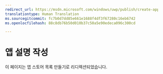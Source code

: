 ```yaml
---
redirect_url: https://msdn.microsoft.com/windows/uwp/publish/create-app-store-listings
translationtype: Human Translation
ms.sourcegitcommit: fc7b0d7dd85e661e1688f4df3f67280c16eb6742
ms.openlocfilehash: 88c8db76b50d010b37c50a5e90edeca096c300cd

---
```


# 앱 설명 작성

이 페이지는 앱 스토어 목록 만들기로 리디렉션되었습니다.


<!--HONumber=Aug16_HO5-->


